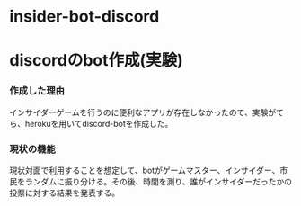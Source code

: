 # insider-bot-discord
# discordのbot作成(実験)

### 作成した理由
インサイダーゲームを行うのに便利なアプリが存在しなかったので、実験がてら、herokuを用いてdiscord-botを作成した。
### 現状の機能
現状対面で利用することを想定して、botがゲームマスター、インサイダー、市民をランダムに振り分ける。その後、時間を測り、誰がインサイダーだったかの投票に対する結果を発表する。
